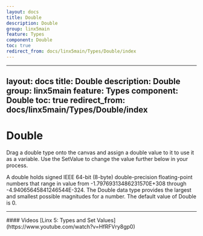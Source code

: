 ```yaml
---
layout: docs
title: Double
description: Double
group: linx5main
feature: Types
component: Double
toc: true
redirect_from: docs/linx5main/Types/Double/index
---
```

---
layout: docs
title: Double
description: Double
group: linx5main
feature: Types
component: Double
toc: true
redirect_from: docs/linx5main/Types/Double/index
---
Double
======

Drag a double type onto the canvas and assign a double value to it to use it as a variable. Use the SetValue to change the value further below in your process.

A double holds signed IEEE 64-bit (8-byte) double-precision floating-point numbers that range in value from -1.79769313486231570E+308 through -4.94065645841246544E-324. The Double data type provides the largest and smallest possible magnitudes for a number. The default value
of Double is 0.

<hr>
#### Videos
[Linx 5: Types and Set Values](https://www.youtube.com/watch?v=HfRFVry8gp0)
